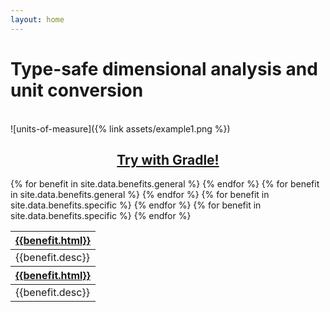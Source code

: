 ```yaml
---
layout: home
---
```

<h1>Type-safe dimensional analysis and unit conversion</h1>

<br>
![units-of-measure]({% link assets/example1.png %})

<link rel="stylesheet" href="{% link assets/button.css %}">
<center><h2>
<a href="{% link setup/installation.md %}" class="cta-btn" role="button">Try with Gradle!</a>
</h2></center>

<table>
  <thead>
    <tr>
      {% for benefit in site.data.benefits.general %}
        <th><a href="{{benefit.link}}">{{benefit.html}}</a></th>
      {% endfor %}
    </tr>
  </thead>
  <tbody>
    <tr>
      {% for benefit in site.data.benefits.general %}
        <td>{{benefit.desc}}</td>
      {% endfor %}
    </tr>
  </tbody>
  <thead>
    <tr>
      {% for benefit in site.data.benefits.specific %}
        <th><a href="{{benefit.link}}">{{benefit.html}}</a></th>
      {% endfor %}
    </tr>
  </thead>
  <tbody>
    <tr>
      {% for benefit in site.data.benefits.specific %}
        <td>{{benefit.desc}}</td>
      {% endfor %}
    </tr>
  </tbody>
</table>

<!-- Place this tag in your head or just before your close body tag. -->
<script async defer src="https://buttons.github.io/buttons.js"></script>